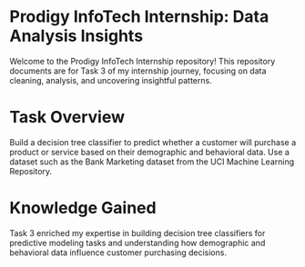 # Prodigy InfoTech Internship: Data Analysis Insights
 Welcome to the Prodigy InfoTech Internship repository! This repository documents are for Task 3 of my internship journey, focusing on data cleaning, analysis, and uncovering insightful patterns.

# Task Overview
 Build a decision tree classifier to predict whether a customer will purchase a product or service based on their demographic and behavioral data. Use a dataset such as the Bank Marketing dataset from the UCI Machine Learning Repository.

# Knowledge Gained
 Task 3 enriched my expertise in building decision tree classifiers for predictive modeling tasks and understanding how demographic and behavioral data influence customer purchasing decisions.
